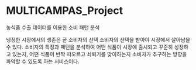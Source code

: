# MULTICAMPAS_Project

농식품 수출 데이터를 이용한 소비 패턴 분석

냉정한 시장에서의 생존은 곧 소비자의 선택
소비자의 선택을 받아야 시장에서 살아남을 수 있다. 
소비자의 특징과 패턴을 분석하여 어떤 식품이 시장에 출시되고 꾸준히 성장하고 있는지, 
어떤 식품이 반짝 떠오르고 쇠퇴기를 맞이하는지 소비자가 추구하는 방향을 파악할 수 있도록 하는 서비스이다.
